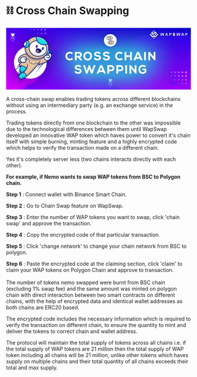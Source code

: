 # ⛓️ Cross Chain Swapping

![](<.gitbook/assets/cross chain swapping.jpg>)

A cross-chain swap enables trading tokens across different blockchains without using an intermediary party (e.g. an exchange service) in the process.

Trading tokens directly from one blockchain to the other was impossible due to the technological differences between them until WapSwap developed an innovative WAP token which haves power to convert it's chain itself with simple burning, minting feature and a highly encrypted code which helps to verify the transaction made on a different chain.

Yes it's completely server less (two chains interacts directly with each other).

**For example, if Nemo wants to swap WAP tokens from BSC to Polygon chain.**

**Step 1** : Connect wallet with Binance Smart Chain.

**Step 2** : Go to Chain Swap feature on WapSwap.

**Step 3** : Enter the number of WAP tokens you want to swap, click 'chain swap' and approve the transaction.

**Step 4** : Copy the encrypted code of that particular transaction.

**Step 5** : Click 'change network' to change your chain network from BSC to polygon.

**Step 6** : Paste the encrypted code at the claiming section, click 'claim' to claim your WAP tokens on Polygon Chain and approve to transaction.\
\
The number of tokens nemo swapped were burnt from BSC chain (excluding 1% swap fee) and the same amount was minted on polygon chain with direct interaction between two smart contracts on different chains, with the help of encrypted data and identical wallet addresses as both chains are ERC20 based.

The encrypted code includes the necessary information which is required to verify the transaction on different chain, to ensure the quantity to mint and deliver the tokens to correct chain and wallet address.

The protocol will maintain the total supply of tokens across all chains i.e. if the total supply of WAP tokens are 21 million then the total supply of WAP token including all chains will be 21 million, unlike other tokens which haves supply on multiple chains and their total quantity of all chains exceeds their total and max supply.
